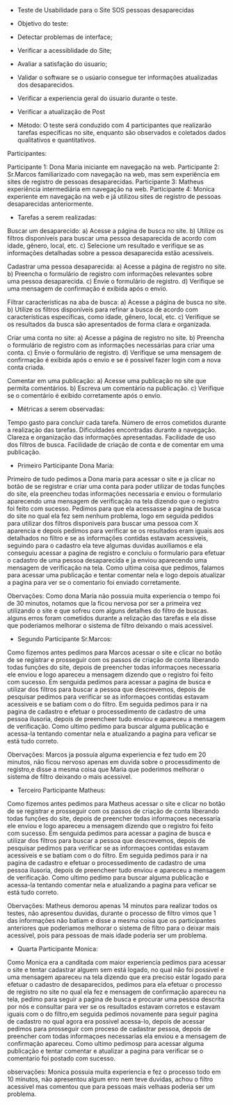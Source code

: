 - Teste de Usabilidade para o Site SOS pessoas desaparecidas

- Objetivo do teste: 

- Detectar problemas de interface;
- Verificar a acessiblidade do Site;
- Avaliar a satisfação do úsuario;
- Validar o software se o usúario consegue ter informações atualizadas dos desaparecidos.
- Verificar a experiencia geral do úsuario durante o teste.
- Verificar a atualização de Post

- Método: O teste será conduzido com 4 participantes que realizarão tarefas específicas no site, enquanto são observados e coletados dados qualitativos e quantitativos.

Participantes:

Participante 1: Dona Maria iniciante em navegação na web.
Participante 2: Sr.Marcos familiarizado com navegação na web, mas sem experiência em sites de registro de pessoas desaparecidas.
Participante 3: Matheus experiência intermediária em navegação na web.
Participante 4: Monica experiente em navegação na web e já utilizou sites de registro de pessoas desaparecidas anteriormente.

- Tarefas a serem realizadas:

Buscar um desaparecido:
a) Acesse a página de busca no site.
b) Utilize os filtros disponíveis para buscar uma pessoa desaparecida de acordo com idade, gênero, local, etc.
c) Selecione um resultado e verifique se as informações detalhadas sobre a pessoa desaparecida estão acessíveis.

Cadastrar uma pessoa desaparecida:
a) Acesse a página de registro no site.
b) Preencha o formulário de registro com informações relevantes sobre uma pessoa desaparecida.
c) Envie o formulário de registro.
d) Verifique se uma mensagem de confirmação é exibida após o envio.

Filtrar características na aba de busca:
a) Acesse a página de busca no site.
b) Utilize os filtros disponíveis para refinar a busca de acordo com características específicas, como idade, gênero, local, etc.
c) Verifique se os resultados da busca são apresentados de forma clara e organizada.

Criar uma conta no site:
a) Acesse a página de registro no site.
b) Preencha o formulário de registro com as informações necessárias para criar uma conta.
c) Envie o formulário de registro.
d) Verifique se uma mensagem de confirmação é exibida após o envio e se é possível fazer login com a nova conta criada.

Comentar em uma publicação:
a) Acesse uma publicação no site que permita comentários.
b) Escreva um comentário na publicação.
c) Verifique se o comentário é exibido corretamente após o envio.

- Métricas a serem observadas:

Tempo gasto para concluir cada tarefa.
Número de erros cometidos durante a realização das tarefas.
Dificuldades encontradas durante a navegação.
Clareza e organização das informações apresentadas.
Facilidade de uso dos filtros de busca.
Facilidade de criação de conta e de comentar em uma publicação.


- Primeiro Participante Dona Maria:

Primeiro de tudo pedimos a Dona maria para acessar o site e ja clicar no botão de se registrar e criar uma conta para poder utilizar de todas funções do site, ela preencheu todas informações necessaria
e enviou o formulario aparecendo uma mensagem de verificação na tela dizendo que o registro foi feito com sucesso.
Pedimos para que ela acessasse  a pagina de busca do site no qual ela fez sem nenhum problema, logo em seguida pedidos para utilizar dos filtros disponiveis para buscar uma pessoa com X aparencia
e depois pedimos para verificar se os resultados eram iguais aos detalhados no filtro e se as informações contidas estavam acessiveis, seguindo para o cadastro ela teve algumas duvidas 
auxiliamos e ela conseguiu acessar a pagina de registro e concluiu o formulario para efetuar o cadastro de uma pessoa desaparecida e ja enviou aparecendo uma mensagem de verificação na tela.
Como  ultima coisa que pedimos, falamos para acessar uma publicação e tentar comentar nela e logo depois atualizar a pagina para ver se o comentario foi enviado corretamente.

Obervações: Como dona Maria não possuia muita experiencia o  tempo foi de 30 minutos, notamos que la ficou nervosa por ser a primeira vez utilizando o site e que sofreu com alguns detalhes do filtro de buscas.
alguns erros foram cometidos durante a relização das tarefas e ela disse que poderiamos melhorar o sistema de filtro deixando o mais acessivel. 

- Segundo Participante Sr.Marcos:

Como fizemos antes pedimos para Marcos acessar o site e clicar no botão de se registrar e prosseguir com os passos de criação de conta liberando todas funções do site,
depois de preencher todas informaçoes necessaria ele enviou e logo apareceu a mensagem dizendo que o registro foi feito com sucesso. Em senguida pedimos para acessar a pagina de busca
e utilizar dos filtros para buscar a pessoa que descrevemos, depois de pesquisar pedimos para verificar se as informaçoes contidas estavam acessiveis e se batiam com o do filtro.
Em seguida pedimos para ir na pagina de cadastro e efetuar o processedimento de cadastro de uma pessoa ilusoria, depois de preencheer tudo enviou e apareceu a mensagem de verificação.
Como ultimo pedimo para buscar alguma publicação e acessa-la tentando comentar nela e atualizando a pagina para veficar se está tudo correto.

Obervações: Marcos ja possuia alguma experiencia e fez tudo em 20 minutos, não ficou nervoso apenas em duvida sobre o processdimento de registro,e disse a mesma coisa que Maria que poderimos
melhorar o sistema de filtro deixando o mais acessivel.

- Terceiro Participante Matheus:

Como fizemos antes pedimos para Matheus acessar o site e clicar no botão de se registrar e prosseguir com os passos de criação de conta liberando todas funções do site,
depois de preencher todas informaçoes necessaria ele enviou e logo apareceu a mensagem dizendo que o registro foi feito com sucesso. Em senguida pedimos para acessar a pagina de busca
e utilizar dos filtros para buscar a pessoa que descrevemos, depois de pesquisar pedimos para verificar se as informaçoes contidas estavam acessiveis e se batiam com o do filtro.
Em seguida pedimos para ir na pagina de cadastro e efetuar o processedimento de cadastro de uma pessoa ilusoria, depois de preencheer tudo enviou e apareceu a mensagem de verificação.
Como ultimo pedimo para buscar alguma publicação e acessa-la tentando comentar nela e atualizando a pagina para veficar se está tudo correto.

Obervações: Matheus demorou apenas 14 minutos para realizar todos os testes, não apresentou duvidas, durante o processo de filtro vimos que 1  das informações não batiam e disse a mesma coisa que os 
participantes anteriores que poderiamos melhorar o sistema de filtro para o deixar mais acessivel, pois para pessoas de mais idade poderia ser um problema.

- Quarta Participante Monica:

Como Monica era a canditada com maior experiencia pedimos para acessar o site e tentar cadastrar alguem sem está logado, no qual não foi possivel e uma mensagem apareceu na tela 
dizendo que era preciso estár logado para efetuar o cadastro de desaparecidos, pedimos para ela efetuar o processo de registro no site no qual ela fez e mensagem de confirmação apareceu na tela,
pedimo para seguir a pagina de busca e procurar uma pessoa descrita por nós e consultar para ver se os resultados estavam corretos e estavam iguais com o do filtro,em seguida pedimos novamente
para seguir  pagina de cadastro no qual agora era possivel acessa-lo, depois de acessar pedimos para prosseguir com proceso de cadastrar pessoa, depois de preencher com todas
informaçoes necessarias ela enviou e a mensagem de confirmação apareceu.
Como ultimo pedimosp para acessar alguma publicação e tentar comentar e atualizar a pagina para verificar se o comentario foi postado com sucesso.

observações: Monica possuia muita experiencia e fez o processo todo em 10 minutos, não apresentou algum erro nem teve duvidas, achou o filtro acessivel mas comentou que para pessoas mais velhaas
poderia ser um problema.
